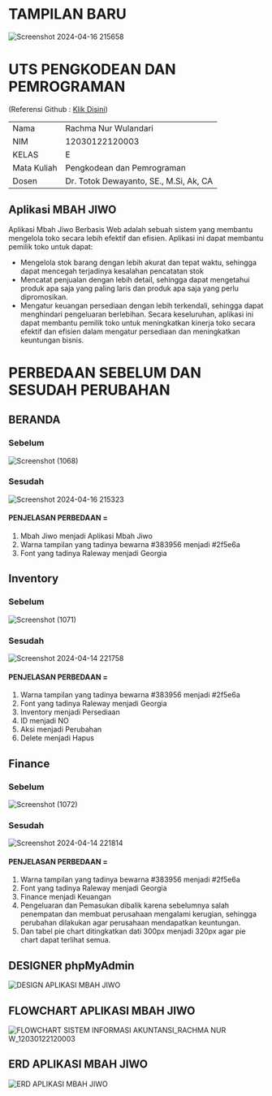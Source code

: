 # TAMPILAN BARU #
![Screenshot 2024-04-16 215658](https://github.com/rachmanurwulandari/PengkodeanDanPemrograman-SistemPersediaan/assets/152131726/86163b82-50ea-41c9-b4cc-5e54c28cd346)

# UTS PENGKODEAN DAN PEMROGRAMAN #
</teks>
<p>(Referensi Github : <a href="https://github.com/farisfaikar/mbah-jiwo.git">Klik Disini</a>)</p>

<table align="center">
  <tr><td>Nama</td><td>Rachma Nur Wulandari</td></tr> 
  <tr><td>NIM</td><td>12030122120003</td></tr>
  <tr><td>KELAS</td><td>E</td></tr>
  <tr><td>Mata Kuliah</td><td>Pengkodean dan Pemrograman</td></tr>
  <tr><td>Dosen</td><td>Dr. Totok Dewayanto, SE., M.Si, Ak, CA</td></tr>
</table>

## Aplikasi MBAH JIWO #
Aplikasi Mbah Jiwo Berbasis Web adalah sebuah sistem yang membantu mengelola toko secara lebih efektif dan efisien. Aplikasi ini dapat membantu pemilik toko untuk dapat:
- Mengelola stok barang dengan lebih akurat dan tepat waktu, sehingga dapat mencegah terjadinya kesalahan pencatatan stok
- Mencatat penjualan dengan lebih detail, sehingga dapat mengetahui produk apa saja yang paling laris dan produk apa saja yang perlu dipromosikan.
- Mengatur keuangan persediaan dengan lebih terkendali, sehingga dapat menghindari pengeluaran berlebihan.
Secara keseluruhan, aplikasi ini dapat membantu pemilik toko untuk meningkatkan kinerja toko secara efektif dan efisien dalam mengatur persediaan dan meningkatkan keuntungan bisnis.

# PERBEDAAN SEBELUM DAN SESUDAH PERUBAHAN
## BERANDA
### Sebelum
![Screenshot (1068)](https://github.com/rachmanurwulandari/PengkodeanDanPemrograman-SistemPersediaan/assets/152131726/b035eb0b-c603-4b4a-aef4-86df8f30fed8)
### Sesudah
![Screenshot 2024-04-16 215323](https://github.com/rachmanurwulandari/PengkodeanDanPemrograman-SistemPersediaan/assets/152131726/a6e41cc3-55ee-40d9-9253-7fd95dd6f4c6)
#### PENJELASAN PERBEDAAN = 
1. Mbah Jiwo menjadi Aplikasi Mbah Jiwo
2. Warna tampilan yang tadinya bewarna #383956 menjadi #2f5e6a
3. Font yang tadinya Raleway menjadi Georgia
   
## Inventory
### Sebelum
![Screenshot (1071)](https://github.com/rachmanurwulandari/PengkodeanDanPemrograman-SistemPersediaan/assets/152131726/9d16dcf9-ebce-472b-ac31-238e18d5ff0c)
### Sesudah
![Screenshot 2024-04-14 221758](https://github.com/rachmanurwulandari/PengkodeanDanPemrograman-SistemPersediaan/assets/152131726/c772b72f-2a0a-42e5-b616-fe2126666809)
#### PENJELASAN PERBEDAAN = 
1. Warna tampilan yang tadinya bewarna #383956 menjadi #2f5e6a
2. Font yang tadinya Raleway menjadi Georgia
3. Inventory menjadi Persediaan
4. ID menjadi NO
5. Aksi menjadi Perubahan
6. Delete menjadi Hapus

## Finance
### Sebelum
![Screenshot (1072)](https://github.com/rachmanurwulandari/PengkodeanDanPemrograman-SistemPersediaan/assets/152131726/e4133b18-0554-48da-a4e4-beb40d6a65f5)
### Sesudah 
![Screenshot 2024-04-14 221814](https://github.com/rachmanurwulandari/PengkodeanDanPemrograman-SistemPersediaan/assets/152131726/863dbfa8-21e8-4383-8f19-a1e07bdb7eaf)
#### PENJELASAN PERBEDAAN = 
1. Warna tampilan yang tadinya bewarna #383956 menjadi #2f5e6a
2. Font yang tadinya Raleway menjadi Georgia
3. Finance menjadi Keuangan
4. Pengeluaran dan Pemasukan dibalik karena sebelumnya salah penempatan dan membuat perusahaan mengalami kerugian, sehingga perubahan dilakukan agar perusahaan mendapatkan keuntungan.
5. Dan tabel pie chart ditingkatkan dati 300px menjadi 320px agar pie chart dapat terlihat semua.

## DESIGNER phpMyAdmin
![DESIGN APLIKASI MBAH JIWO](https://github.com/rachmanurwulandari/PengkodeanDanPemrograman-SistemPersediaan/assets/152131726/346dad1f-36e6-4883-bf60-3c09a11e1f41)

## FLOWCHART APLIKASI MBAH JIWO
![FLOWCHART SISTEM INFORMASI AKUNTANSI_RACHMA NUR W_12030122120003](https://github.com/rachmanurwulandari/PengkodeanDanPemrograman-SistemPersediaan/assets/152131726/a5e04e70-2956-4e43-b793-6669185dd4c3)

## ERD APLIKASI MBAH JIWO
![ERD APLIKASI MBAH JIWO](https://github.com/rachmanurwulandari/PengkodeanDanPemrograman-SistemPersediaan/assets/152131726/3b4667ac-2eb2-40b1-b8bd-a4f6eacad585)

